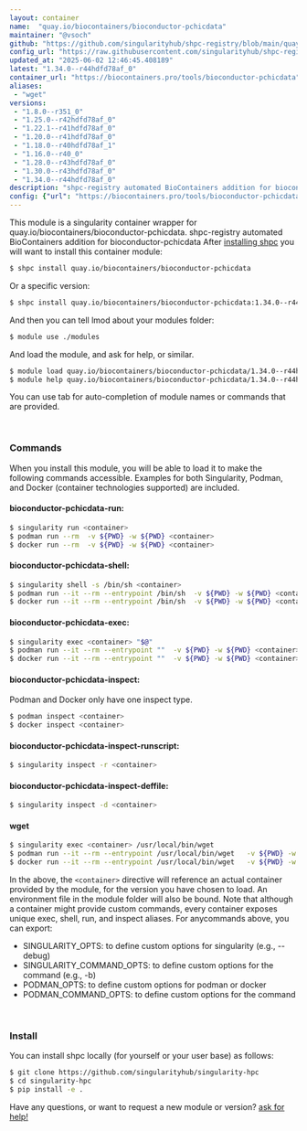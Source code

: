 ```yaml
---
layout: container
name:  "quay.io/biocontainers/bioconductor-pchicdata"
maintainer: "@vsoch"
github: "https://github.com/singularityhub/shpc-registry/blob/main/quay.io/biocontainers/bioconductor-pchicdata/container.yaml"
config_url: "https://raw.githubusercontent.com/singularityhub/shpc-registry/main/quay.io/biocontainers/bioconductor-pchicdata/container.yaml"
updated_at: "2025-06-02 12:46:45.408189"
latest: "1.34.0--r44hdfd78af_0"
container_url: "https://biocontainers.pro/tools/bioconductor-pchicdata"
aliases:
 - "wget"
versions:
 - "1.8.0--r351_0"
 - "1.25.0--r42hdfd78af_0"
 - "1.22.1--r41hdfd78af_0"
 - "1.20.0--r41hdfd78af_0"
 - "1.18.0--r40hdfd78af_1"
 - "1.16.0--r40_0"
 - "1.28.0--r43hdfd78af_0"
 - "1.30.0--r43hdfd78af_0"
 - "1.34.0--r44hdfd78af_0"
description: "shpc-registry automated BioContainers addition for bioconductor-pchicdata"
config: {"url": "https://biocontainers.pro/tools/bioconductor-pchicdata", "maintainer": "@vsoch", "description": "shpc-registry automated BioContainers addition for bioconductor-pchicdata", "latest": {"1.34.0--r44hdfd78af_0": "sha256:5b18a3767380ef8c17ecf787dd33d9e6f1122c4a067509f7da65a34b98e3256e"}, "tags": {"1.8.0--r351_0": "sha256:f3e8d34c794abe5790beffc778fa11900b0ba99eb140d56f6a4b0bde4d858b55", "1.25.0--r42hdfd78af_0": "sha256:72a25ceae4e7d0009f1224e957e5c7bbcd646c94a7f74d51fc8c469a4efb4269", "1.22.1--r41hdfd78af_0": "sha256:54bdc42d3e9f62c940de0051d2c5079b206f6f21f698f003ae7ab1ef5bd45d1a", "1.20.0--r41hdfd78af_0": "sha256:9d3843ab34f3a40b7712e7635da9ec7b62d8371be02c78b57de7c57d2fec298e", "1.18.0--r40hdfd78af_1": "sha256:1bddf40408f5380abb61e6d0ea552e928e7818ba2429b7ffdd2eaee72afd8085", "1.16.0--r40_0": "sha256:e740e4a8dec773eac03238a09faa3b55c3e7dce39aa22febdd03bcac9a5a6d00", "1.28.0--r43hdfd78af_0": "sha256:266d4cee64caf2482d73fd3627eecdee3aa89d64583e40f471e496bf468f4857", "1.30.0--r43hdfd78af_0": "sha256:5b6c54831749f77b2eb19d25786f265e56f87a60cbc2440ff99985cd69da1952", "1.34.0--r44hdfd78af_0": "sha256:5b18a3767380ef8c17ecf787dd33d9e6f1122c4a067509f7da65a34b98e3256e"}, "docker": "quay.io/biocontainers/bioconductor-pchicdata", "aliases": {"wget": "/usr/local/bin/wget"}}
---
```


This module is a singularity container wrapper for quay.io/biocontainers/bioconductor-pchicdata.
shpc-registry automated BioContainers addition for bioconductor-pchicdata
After [installing shpc](#install) you will want to install this container module:


```bash
$ shpc install quay.io/biocontainers/bioconductor-pchicdata
```

Or a specific version:

```bash
$ shpc install quay.io/biocontainers/bioconductor-pchicdata:1.34.0--r44hdfd78af_0
```

And then you can tell lmod about your modules folder:

```bash
$ module use ./modules
```

And load the module, and ask for help, or similar.

```bash
$ module load quay.io/biocontainers/bioconductor-pchicdata/1.34.0--r44hdfd78af_0
$ module help quay.io/biocontainers/bioconductor-pchicdata/1.34.0--r44hdfd78af_0
```

You can use tab for auto-completion of module names or commands that are provided.

<br>

### Commands

When you install this module, you will be able to load it to make the following commands accessible.
Examples for both Singularity, Podman, and Docker (container technologies supported) are included.

#### bioconductor-pchicdata-run:

```bash
$ singularity run <container>
$ podman run --rm  -v ${PWD} -w ${PWD} <container>
$ docker run --rm  -v ${PWD} -w ${PWD} <container>
```

#### bioconductor-pchicdata-shell:

```bash
$ singularity shell -s /bin/sh <container>
$ podman run --it --rm --entrypoint /bin/sh  -v ${PWD} -w ${PWD} <container>
$ docker run --it --rm --entrypoint /bin/sh  -v ${PWD} -w ${PWD} <container>
```

#### bioconductor-pchicdata-exec:

```bash
$ singularity exec <container> "$@"
$ podman run --it --rm --entrypoint ""  -v ${PWD} -w ${PWD} <container> "$@"
$ docker run --it --rm --entrypoint ""  -v ${PWD} -w ${PWD} <container> "$@"
```

#### bioconductor-pchicdata-inspect:

Podman and Docker only have one inspect type.

```bash
$ podman inspect <container>
$ docker inspect <container>
```

#### bioconductor-pchicdata-inspect-runscript:

```bash
$ singularity inspect -r <container>
```

#### bioconductor-pchicdata-inspect-deffile:

```bash
$ singularity inspect -d <container>
```


#### wget

```bash
$ singularity exec <container> /usr/local/bin/wget
$ podman run --it --rm --entrypoint /usr/local/bin/wget   -v ${PWD} -w ${PWD} <container> -c " $@"
$ docker run --it --rm --entrypoint /usr/local/bin/wget   -v ${PWD} -w ${PWD} <container> -c " $@"
```



In the above, the `<container>` directive will reference an actual container provided
by the module, for the version you have chosen to load. An environment file in the
module folder will also be bound. Note that although a container
might provide custom commands, every container exposes unique exec, shell, run, and
inspect aliases. For anycommands above, you can export:

 - SINGULARITY_OPTS: to define custom options for singularity (e.g., --debug)
 - SINGULARITY_COMMAND_OPTS: to define custom options for the command (e.g., -b)
 - PODMAN_OPTS: to define custom options for podman or docker
 - PODMAN_COMMAND_OPTS: to define custom options for the command

<br>

### Install

You can install shpc locally (for yourself or your user base) as follows:

```bash
$ git clone https://github.com/singularityhub/singularity-hpc
$ cd singularity-hpc
$ pip install -e .
```

Have any questions, or want to request a new module or version? [ask for help!](https://github.com/singularityhub/singularity-hpc/issues)